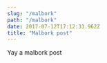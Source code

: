 ```yaml
---
slug: "/malbork"
path: "/malbork"
date: 2017-07-12T17:12:33.962Z
title: "Malbork post"
---
```

Yay a malbork post